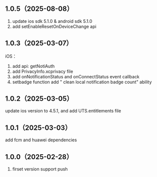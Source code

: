 ## 1.0.5（2025-08-08）
1. update ios sdk 5.1.0 & android sdk 5.1.0
2. add setEnableResetOnDeviceChange api
## 1.0.3（2025-03-07）
iOS：
1. add api: getNotiAuth 
2. add PrivacyInfo.xcprivacy file 
3. add onNotificationStatus and onConnectStatus event callback
4. setbadge function add " clean local notification badge count" ability
## 1.0.2（2025-03-05）
update ios version to 4.5.1, and add UTS.entitlements file
## 1.0.1（2025-03-03）
add fcm and huawei dependencies
## 1.0.0（2025-02-28）
1. firset version support push
